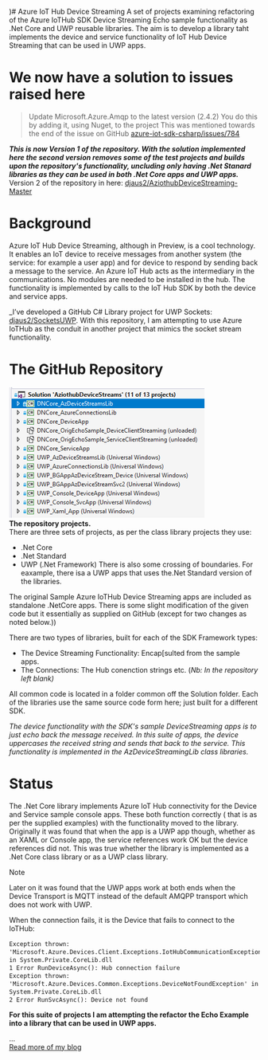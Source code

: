)# Azure IoT Hub Device Streaming
A set of projects examining refactoring of the Azure IoTHub SDK Device Streaming Echo sample functionality as .Net Core and UWP reusable libraries. The aim is to develop a library taht implements the device and service functionality of IoT Hub Device Streaming that can be used in UWP apps.

# We now have a solution to issues raised here
> Update Microsoft.Azure.Amqp to the latest version (2.4.2)
> You do this by adding it, using Nuget, to the project
> This was mentioned towards the end of the issue on GitHub [azure-iot-sdk-csharp/issues/784](https://github.com/Azure/azure-iot-sdk-csharp/issues/784)

_**This is now Version 1 of the repository. With the solution implemented here the second version removes some of the test projects and builds upon the repository's functionality, uncluding only having .Net Stanard libraries as they can be used in both .Net Core apps and UWP apps.**_ Version 2 of the repository in here: [djaus2/AziothubDeviceStreaming-Master](https://github.com/djaus2/AziothubDeviceStreaming)


# Background
Azure IoT Hub Device Streaming, although in Preview, is a cool technology. It enables an IoT device to receive messages from another system (the service: for example a user app) and for device to respond by sending back a message to the service. An Azure IoT Hub acts as the intermediary in the communications. No modules are needed to be installed in the hub. The functionality is implemented by calls to the IoT Hub SDK by both the device and service apps.

_I’ve developed a GitHub C# Library project for UWP Sockets:  [djaus2/SocketsUWP](https://github.com/djaus2/SocketsUWP). 
With this repository, I am attempting to use Azure IoTHub as the conduit in another project that mimics the socket stream functionality.

# The GitHub Repository
![Solution Explorer](https://github.com/djaus2/AziothubDeviceStreaming/blob/master/images/Capture001.PNG)<br>
**The repository projects.** <br>
There are three sets of projects, as per the class library projects they use:
- .Net Core
- .Net Standard
- UWP (.Net Framework)
There is also some crossing of boundaries. For eaxample, there isa a UWP apps that uses the.Net Standard version of the libraries.

The original Sample Azure IoTHub Device Streaming apps are included as standalone .NetCore apps. There is some slight modification of the given code but it essentially as supplied on GitHub (except for two changes as noted below.))

 There are two types of libraries, built for each of the SDK Framework types:
- The Device Streaming Functionality: Encap[sulted from the sample apps.
- The Connections: The Hub conenction strings etc. (_Nb: In the repository left blank)_

All common code is located in a folder common off the Solution folder. Each of the libraries use the same source code form here; just built for a different SDK.

_The device functionality with the SDK's sample DeviceStreaming apps is to just echo back the message received. In this suite of apps, the device uppercases the received string and sends that back to the service. This functionality is implemented in the AzDeviceStreamingLib class libraries._

# Status
The .Net Core library implements Azure IoT Hub connectivity for the Device and Service sample console apps. These both function correctly ( that is as per the supplied examples) with the functionality moved to the library. Originally it was found that when the app is a UWP app though, whether as an XAML or Console app, the service references work OK but the device references did not. This was true whether the library is implemented as a .Net Core class library or as a UWP class library.

> [!NOTE]
> Later on it was found that the UWP apps work at both ends when the Device Transport is MQTT instead of the default AMQPP transport which does not work with UWP.

When the connection fails, it is the Device that fails to connect to the IoTHub:
```
Exception thrown: 'Microsoft.Azure.Devices.Client.Exceptions.IotHubCommunicationException' in System.Private.CoreLib.dll
1 Error RunDeviceAsync(): Hub connection failure
Exception thrown: 'Microsoft.Azure.Devices.Common.Exceptions.DeviceNotFoundException' in System.Private.CoreLib.dll
2 Error RunSvcAsync(): Device not found
```

**For this suite of projects I am attempting the refactor the Echo Example into a library that can be used in UWP apps.**

...<br>
[Read more of my blog](https://davidjones.sportronics.com.au/azure/Azure-IoT-Hub-Device-Streaming-azure.html)

